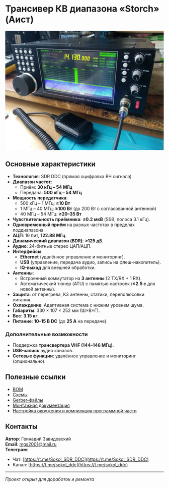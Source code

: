 # Трансивер КВ диапазона «Storch» (Аист)

![image](doc/images/storch.jpg)

## Основные характеристики

- **Технология**: SDR DDC (прямая оцифровка ВЧ сигнала)
- **Диапазон частот**:
    - Приём: **30 кГц – 54 МГц**
    - Передача: **500 кГц – 54 МГц**
- **Мощность передатчика**:
    - 500 кГц – 1 МГц: **≥10 Вт**
    - 1 МГц – 40 МГц: **≥100 Вт** (до 200 Вт с согласованной антенной)
    - 40 МГц – 54 МГц: **≥20–35 Вт**
- **Чувствительность приёмника**: **≤0.2 мкВ** (SSB, полоса 3.1 кГц).
- **Одновременный приём** на разных частотах в пределах поддиапазона.
- **АЦП**: 16 бит, **122.88 МГц**.
- **Динамический диапазон (BDR)**: **≥125 дБ**.
- **Аудио**: 24-битные стерео ЦАП/АЦП.
- **Интерфейсы**:
    - **Ethernet** (удалённое управление и мониторинг).
    - **USB** (управление, передача аудио, запись на флеш-накопитель).
    - **IQ-выход** для внешней обработки.
- **Антенны**:
    - Встроенный коммутатор на **3 антенны** (2 TX/RX + 1 RX).
    - Автоматический тюнер (ATU) с памятью настроек (**≤2.5 с** для новой антенны).
- **Защита**: от перегрева, КЗ антенны, статики, переполюсовки питания.
- **Охлаждение**: Адаптивная система с низким уровнем шума.
- **Габариты**: 330 × 107 × 252 мм (Ш×В×Г).
- **Вес**: **3.15 кг**.
- **Питание**: **10–15 В DC** (до **25 А** на передаче).

### Дополнительные возможности
- Поддержка **трансвертера VHF (144–146 МГц)**.
- **USB-запись** аудио каналов.
- **Сетевые функции**: удалённое управление и мониторинг (опционально).

## Полезные ссылки
- [BOM](doc/BOM/)
- [Схемы](doc/schematic/)
- [Gerber-файлы](doc/gerber/)
- [Монтажная документация](doc/assembly/)
- [Настройка окружения и компиляция программной части](doc/software/)

## Контакты
**Автор**: Геннадий Завидовский  
**Email**: [mgs2001@mail.ru](mailto:mgs2001@mail.ru)  
**Телеграм**:
- Чат: [https://t.me/Sokol_SDR_DDC](https://t.me/Sokol_SDR_DDC)
- Канал: [https://t.me/sokol_ddc](https://t.me/sokol_ddc)

---  
*Проект открыт для доработок и ремонта*  